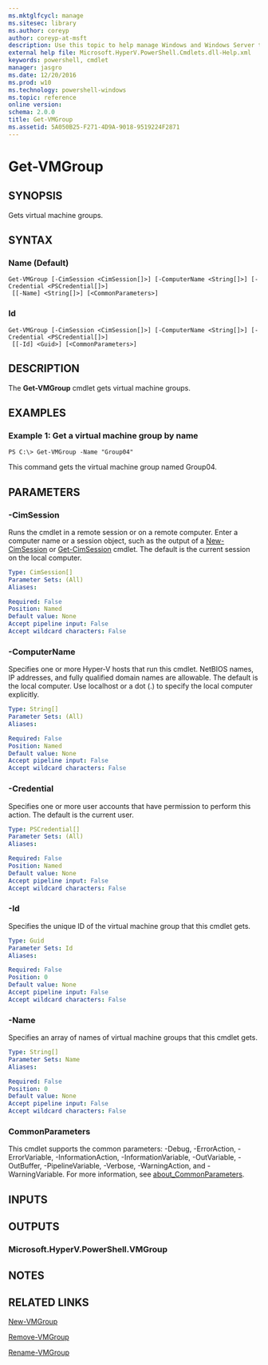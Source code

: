 ```yaml
---
ms.mktglfcycl: manage
ms.sitesec: library
ms.author: coreyp
author: coreyp-at-msft
description: Use this topic to help manage Windows and Windows Server technologies with Windows PowerShell.
external help file: Microsoft.HyperV.PowerShell.Cmdlets.dll-Help.xml
keywords: powershell, cmdlet
manager: jasgro
ms.date: 12/20/2016
ms.prod: w10
ms.technology: powershell-windows
ms.topic: reference
online version: 
schema: 2.0.0
title: Get-VMGroup
ms.assetid: 5A050B25-F271-4D9A-9018-9519224F2871
---
```


# Get-VMGroup

## SYNOPSIS
Gets virtual machine groups.

## SYNTAX

### Name (Default)
```
Get-VMGroup [-CimSession <CimSession[]>] [-ComputerName <String[]>] [-Credential <PSCredential[]>]
 [[-Name] <String[]>] [<CommonParameters>]
```

### Id
```
Get-VMGroup [-CimSession <CimSession[]>] [-ComputerName <String[]>] [-Credential <PSCredential[]>]
 [[-Id] <Guid>] [<CommonParameters>]
```

## DESCRIPTION
The **Get-VMGroup** cmdlet gets virtual machine groups.

## EXAMPLES

### Example 1: Get a virtual machine group by name
```
PS C:\> Get-VMGroup -Name "Group04"
```

This command gets the virtual machine group named Group04.

## PARAMETERS

### -CimSession
Runs the cmdlet in a remote session or on a remote computer.
Enter a computer name or a session object, such as the output of a [New-CimSession](http://go.microsoft.com/fwlink/p/?LinkId=227967) or [Get-CimSession](http://go.microsoft.com/fwlink/p/?LinkId=227966) cmdlet.
The default is the current session on the local computer.

```yaml
Type: CimSession[]
Parameter Sets: (All)
Aliases: 

Required: False
Position: Named
Default value: None
Accept pipeline input: False
Accept wildcard characters: False
```

### -ComputerName
Specifies one or more Hyper-V hosts that run this cmdlet.
NetBIOS names, IP addresses, and fully qualified domain names are allowable.
The default is the local computer.
Use localhost or a dot (.) to specify the local computer explicitly.

```yaml
Type: String[]
Parameter Sets: (All)
Aliases: 

Required: False
Position: Named
Default value: None
Accept pipeline input: False
Accept wildcard characters: False
```

### -Credential
Specifies one or more user accounts that have permission to perform this action.
The default is the current user.

```yaml
Type: PSCredential[]
Parameter Sets: (All)
Aliases: 

Required: False
Position: Named
Default value: None
Accept pipeline input: False
Accept wildcard characters: False
```

### -Id
Specifies the unique ID of the virtual machine group that this cmdlet gets.

```yaml
Type: Guid
Parameter Sets: Id
Aliases: 

Required: False
Position: 0
Default value: None
Accept pipeline input: False
Accept wildcard characters: False
```

### -Name
Specifies an array of names of virtual machine groups that this cmdlet gets.

```yaml
Type: String[]
Parameter Sets: Name
Aliases: 

Required: False
Position: 0
Default value: None
Accept pipeline input: False
Accept wildcard characters: False
```

### CommonParameters
This cmdlet supports the common parameters: -Debug, -ErrorAction, -ErrorVariable, -InformationAction, -InformationVariable, -OutVariable, -OutBuffer, -PipelineVariable, -Verbose, -WarningAction, and -WarningVariable. For more information, see [about_CommonParameters](http://go.microsoft.com/fwlink/?LinkID=113216).

## INPUTS

## OUTPUTS

### Microsoft.HyperV.PowerShell.VMGroup

## NOTES

## RELATED LINKS

[New-VMGroup](./New-VMGroup.md)

[Remove-VMGroup](./Remove-VMGroup.md)

[Rename-VMGroup](./Rename-VMGroup.md)

